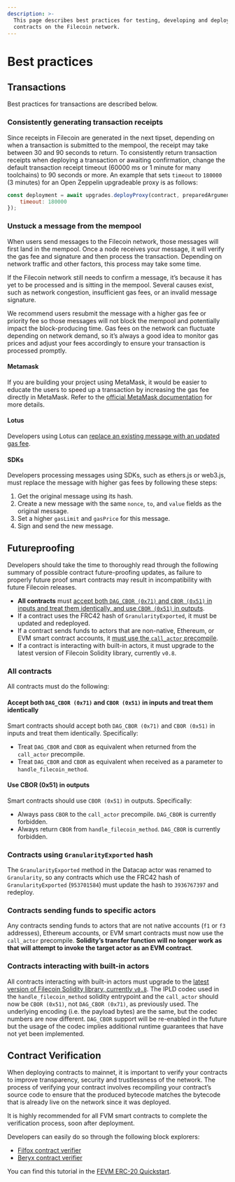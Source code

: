 ```yaml
---
description: >-
  This page describes best practices for testing, developing and deploying smart
  contracts on the Filecoin network.
---
```


# Best practices

## Transactions

Best practices for transactions are described below.

### Consistently generating transaction receipts

Since receipts in Filecoin are generated in the next tipset, depending on when a transaction is submitted to the mempool, the receipt may take between 30 and 90 seconds to return. To consistently return transaction receipts when deploying a transaction or awaiting confirmation, change the default transaction receipt timeout (60000 ms or 1 minute for many toolchains) to 90 seconds or more. An example that sets `timeout` to `180000` (3 minutes) for an Open Zeppelin upgradeable proxy is as follows:

```js
const deployment = await upgrades.deployProxy(contract, preparedArguments, {
    timeout: 180000
});
```

### Unstuck a message from the mempool

When users send messages to the Filecoin network, those messages will first land in the mempool. Once a node receives your message, it will verify the gas fee and signature and then process the transaction. Depending on network traffic and other factors, this process may take some time.

If the Filecoin network still needs to confirm a message, it’s because it has yet to be processed and is sitting in the mempool. Several causes exist, such as network congestion, insufficient gas fees, or an invalid message signature.

We recommend users resubmit the message with a higher gas fee or priority fee so those messages will not block the mempool and potentially impact the block-producing time. Gas fees on the network can fluctuate depending on network demand, so it’s always a good idea to monitor gas prices and adjust your fees accordingly to ensure your transaction is processed promptly.

#### **Metamask**

If you are building your project using MetaMask, it would be easier to educate the users to speed up a transaction by increasing the gas fee directly in MetaMask. Refer to the [official MetaMask documentation](https://support.metamask.io/hc/en-us/articles/360015489251-How-to-speed-up-or-cancel-a-pending-transaction) for more details.

#### **Lotus**

Developers using Lotus can [replace an existing message with an updated gas fee](https://lotus.filecoin.io/kb/update-msg-gas-fee/).

#### **SDKs**

Developers processing messages using SDKs, such as ethers.js or web3.js, must replace the message with higher gas fees by following these steps:

1. Get the original message using its hash.
2. Create a new message with the same `nonce`, `to`, and `value` fields as the original message.
3. Set a higher `gasLimit` and `gasPrice` for this message.
4. Sign and send the new message.

## Futureproofing

Developers should take the time to thoroughly read through the following summary of possible contract future-proofing updates, as failure to properly future proof smart contracts may result in incompatibility with future Filecoin releases.

* **All contracts** must [accept both `DAG_CBOR (0x71)` and `CBOR (0x51)` in inputs and treat them identically, and use `CBOR (0x51)` in outputs](best-practices.md#accept-both-dag\_cbor-0x71-and-cbor-0x51-in-inputs-and-treat-them-identically).
* If a contract uses the FRC42 hash of `GranularityExported`, it must be updated and redeployed.
* If a contract sends funds to actors that are non-native, Ethereum, or EVM smart contract accounts, it [must use the `call_actor` precompile](best-practices.md#contracts-sending-funds-to-specific-actors).
* If a contract is interacting with built-in actors, it must upgrade to the latest version of Filecoin Solidity library, currently `v0.8`.

### All contracts

All contracts must do the following:

#### **Accept both `DAG_CBOR (0x71)` and `CBOR (0x51)` in inputs and treat them identically**

Smart contracts should accept both `DAG_CBOR (0x71)` and `CBOR (0x51)` in inputs and treat them identically. Specifically:

* Treat `DAG_CBOR` and `CBOR` as equivalent when returned from the `call_actor` precompile.
* Treat `DAG_CBOR` and `CBOR` as equivalent when received as a parameter to `handle_filecoin_method`.

#### **Use CBOR (0x51) in outputs**

Smart contracts should use `CBOR (0x51)` in outputs. Specifically:

* Always pass `CBOR` to the `call_actor` precompile. `DAG_CBOR` is currently forbidden.
* Always return `CBOR` from `handle_filecoin_method`. `DAG_CBOR` is currently forbidden.

### Contracts using `GranularityExported` hash

The `GranularityExported` method in the Datacap actor was renamed to `Granularity`, so any contracts which use the FRC42 hash of `GranularityExported` (`953701584`) must update the hash to `3936767397` and redeploy.

### Contracts sending funds to specific actors

Any contracts sending funds to actors that are not native accounts (`f1` or `f3` addresses), Ethereum accounts, or EVM smart contracts must now use the `call_actor` precompile. **Solidity’s transfer function will no longer work as that will attempt to invoke the target actor as an EVM contract**.

### Contracts interacting with built-in actors

All contracts interacting with built-in actors must upgrade to the [latest version of Filecoin Solidity library, currently `v0.8`](https://github.com/Zondax/filecoin-solidity/tree/master/contracts/v0.8). The IPLD codec used in the `handle_filecoin_method` solidity entrypoint and the `call_actor` should now be `CBOR (0x51)`, not `DAG_CBOR (0x71)`, as previously used. The underlying encoding (i.e. the payload bytes) are the same, but the codec numbers are now different. `DAG_CBOR` support will be re-enabled in the future but the usage of the codec implies additional runtime guarantees that have not yet been implemented.

## Contract Verification

When deploying contracts to mainnet, it is important to verify your contracts to improve transparency, security and trustlessness of the network. The process of verifying your contract involves recompiling your contract’s source code to ensure that the produced bytecode matches the bytecode that is already live on the network since it was deployed.

It is highly recommended for all FVM smart contracts to complete the verification process, soon after deployment.

Developers can easily do so through the following block explorers:

* [Filfox contract verifier](https://filfox.info/en/contract)
* [Beryx contract verifier](https://beryx.zondax.ch/contract\_verifier)

You can find this tutorial in the [FEVM ERC-20 Quickstart](../fundamentals/erc-20-quickstart.md).
